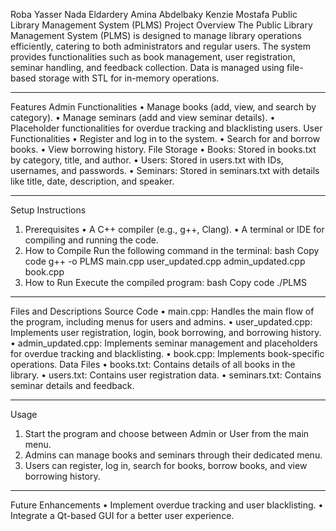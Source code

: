 Roba Yasser
Nada Eldardery
Amina Abdelbaky
Kenzie Mostafa
Public Library Management System (PLMS)
Project Overview
The Public Library Management System (PLMS) is designed to manage library operations efficiently, catering to both administrators and regular users. The system provides functionalities such as book management, user registration, seminar handling, and feedback collection. Data is managed using file-based storage with STL for in-memory operations.
________________________________________
Features
Admin Functionalities
•	Manage books (add, view, and search by category).
•	Manage seminars (add and view seminar details).
•	Placeholder functionalities for overdue tracking and blacklisting users.
User Functionalities
•	Register and log in to the system.
•	Search for and borrow books.
•	View borrowing history.
File Storage
•	Books: Stored in books.txt by category, title, and author.
•	Users: Stored in users.txt with IDs, usernames, and passwords.
•	Seminars: Stored in seminars.txt with details like title, date, description, and speaker.
________________________________________
Setup Instructions
1. Prerequisites
•	A C++ compiler (e.g., g++, Clang).
•	A terminal or IDE for compiling and running the code.
2. How to Compile
Run the following command in the terminal:
bash
Copy code
g++ -o PLMS main.cpp user_updated.cpp admin_updated.cpp book.cpp
3. How to Run
Execute the compiled program:
bash
Copy code
./PLMS
________________________________________
Files and Descriptions
Source Code
•	main.cpp: Handles the main flow of the program, including menus for users and admins.
•	user_updated.cpp: Implements user registration, login, book borrowing, and borrowing history.
•	admin_updated.cpp: Implements seminar management and placeholders for overdue tracking and blacklisting.
•	book.cpp: Implements book-specific operations.
Data Files
•	books.txt: Contains details of all books in the library.
•	users.txt: Contains user registration data.
•	seminars.txt: Contains seminar details and feedback.
________________________________________
Usage
1.	Start the program and choose between Admin or User from the main menu.
2.	Admins can manage books and seminars through their dedicated menu.
3.	Users can register, log in, search for books, borrow books, and view borrowing history.
________________________________________
Future Enhancements
•	Implement overdue tracking and user blacklisting.
•	Integrate a Qt-based GUI for a better user experience.

